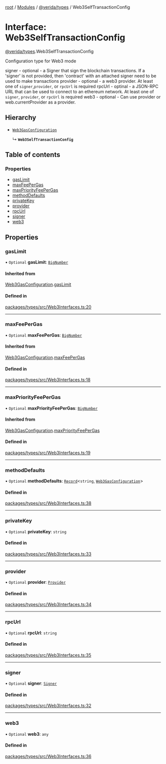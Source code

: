 [root](../README.md) / [Modules](../modules.md) / [@verida/types](../modules/verida_types.md) / Web3SelfTransactionConfig

# Interface: Web3SelfTransactionConfig

[@verida/types](../modules/verida_types.md).Web3SelfTransactionConfig

Configuration type for Web3 mode

signer - optional - a Signer that sign the blockchain transactions. If a 'signer' is not provided, then 'contract' with an attached signer need to be used to make transactions
provider - optional - a web3 provider. At least one of `signer`,`provider`, or `rpcUrl` is required
rpcUrl - optinal - a JSON-RPC URL that can be used to connect to an ethereum network. At least one of `signer`, `provider`, or `rpcUrl` is required
web3 - optional - Can use provider or web.currentProvider as a provider.

## Hierarchy

- [`Web3GasConfiguration`](verida_types.Web3GasConfiguration.md)

  ↳ **`Web3SelfTransactionConfig`**

## Table of contents

### Properties

- [gasLimit](verida_types.Web3SelfTransactionConfig.md#gaslimit)
- [maxFeePerGas](verida_types.Web3SelfTransactionConfig.md#maxfeepergas)
- [maxPriorityFeePerGas](verida_types.Web3SelfTransactionConfig.md#maxpriorityfeepergas)
- [methodDefaults](verida_types.Web3SelfTransactionConfig.md#methoddefaults)
- [privateKey](verida_types.Web3SelfTransactionConfig.md#privatekey)
- [provider](verida_types.Web3SelfTransactionConfig.md#provider)
- [rpcUrl](verida_types.Web3SelfTransactionConfig.md#rpcurl)
- [signer](verida_types.Web3SelfTransactionConfig.md#signer)
- [web3](verida_types.Web3SelfTransactionConfig.md#web3)

## Properties

### gasLimit

• `Optional` **gasLimit**: [`BigNumber`](../classes/verida_types._internal_.BigNumber.md)

#### Inherited from

[Web3GasConfiguration](verida_types.Web3GasConfiguration.md).[gasLimit](verida_types.Web3GasConfiguration.md#gaslimit)

#### Defined in

[packages/types/src/Web3Interfaces.ts:20](https://github.com/verida/verida-js/blob/032961c/packages/types/src/Web3Interfaces.ts#L20)

___

### maxFeePerGas

• `Optional` **maxFeePerGas**: [`BigNumber`](../classes/verida_types._internal_.BigNumber.md)

#### Inherited from

[Web3GasConfiguration](verida_types.Web3GasConfiguration.md).[maxFeePerGas](verida_types.Web3GasConfiguration.md#maxfeepergas)

#### Defined in

[packages/types/src/Web3Interfaces.ts:18](https://github.com/verida/verida-js/blob/032961c/packages/types/src/Web3Interfaces.ts#L18)

___

### maxPriorityFeePerGas

• `Optional` **maxPriorityFeePerGas**: [`BigNumber`](../classes/verida_types._internal_.BigNumber.md)

#### Inherited from

[Web3GasConfiguration](verida_types.Web3GasConfiguration.md).[maxPriorityFeePerGas](verida_types.Web3GasConfiguration.md#maxpriorityfeepergas)

#### Defined in

[packages/types/src/Web3Interfaces.ts:19](https://github.com/verida/verida-js/blob/032961c/packages/types/src/Web3Interfaces.ts#L19)

___

### methodDefaults

• `Optional` **methodDefaults**: [`Record`](../modules/verida_types._internal_.md#record)<`string`, [`Web3GasConfiguration`](verida_types.Web3GasConfiguration.md)\>

#### Defined in

[packages/types/src/Web3Interfaces.ts:38](https://github.com/verida/verida-js/blob/032961c/packages/types/src/Web3Interfaces.ts#L38)

___

### privateKey

• `Optional` **privateKey**: `string`

#### Defined in

[packages/types/src/Web3Interfaces.ts:33](https://github.com/verida/verida-js/blob/032961c/packages/types/src/Web3Interfaces.ts#L33)

___

### provider

• `Optional` **provider**: [`Provider`](../classes/verida_types._internal_.Provider.md)

#### Defined in

[packages/types/src/Web3Interfaces.ts:34](https://github.com/verida/verida-js/blob/032961c/packages/types/src/Web3Interfaces.ts#L34)

___

### rpcUrl

• `Optional` **rpcUrl**: `string`

#### Defined in

[packages/types/src/Web3Interfaces.ts:35](https://github.com/verida/verida-js/blob/032961c/packages/types/src/Web3Interfaces.ts#L35)

___

### signer

• `Optional` **signer**: [`Signer`](../classes/verida_types._internal_.Signer.md)

#### Defined in

[packages/types/src/Web3Interfaces.ts:32](https://github.com/verida/verida-js/blob/032961c/packages/types/src/Web3Interfaces.ts#L32)

___

### web3

• `Optional` **web3**: `any`

#### Defined in

[packages/types/src/Web3Interfaces.ts:36](https://github.com/verida/verida-js/blob/032961c/packages/types/src/Web3Interfaces.ts#L36)
